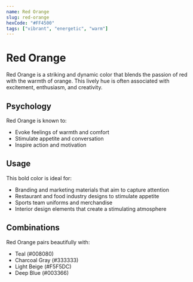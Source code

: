```yaml
---
name: Red Orange
slug: red-orange
hexCode: "#FF4500"
tags: ["vibrant", "energetic", "warm"]
---
```


# Red Orange

Red Orange is a striking and dynamic color that blends the passion of red with the warmth of orange. This lively hue is often associated with excitement, enthusiasm, and creativity.

## Psychology

Red Orange is known to:
- Evoke feelings of warmth and comfort
- Stimulate appetite and conversation
- Inspire action and motivation

## Usage

This bold color is ideal for:
- Branding and marketing materials that aim to capture attention
- Restaurant and food industry designs to stimulate appetite
- Sports team uniforms and merchandise
- Interior design elements that create a stimulating atmosphere

## Combinations

Red Orange pairs beautifully with:
- Teal (#008080)
- Charcoal Gray (#333333)
- Light Beige (#F5F5DC)
- Deep Blue (#003366)